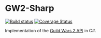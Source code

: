 # GW2-Sharp
[![Build status](https://ci.appveyor.com/api/projects/status/q4gc9dgql402boy1?svg=true)](https://ci.appveyor.com/project/dreanor/gw2-sharp)
[![Coverage Status](https://img.shields.io/coveralls/dreanor/gw2-sharp.svg)](https://coveralls.io/github/dreanor/gw2-sharp)

Implementation of the [Guild Wars 2 API](https://github.com/arenanet/api-cdi/) in C#.
